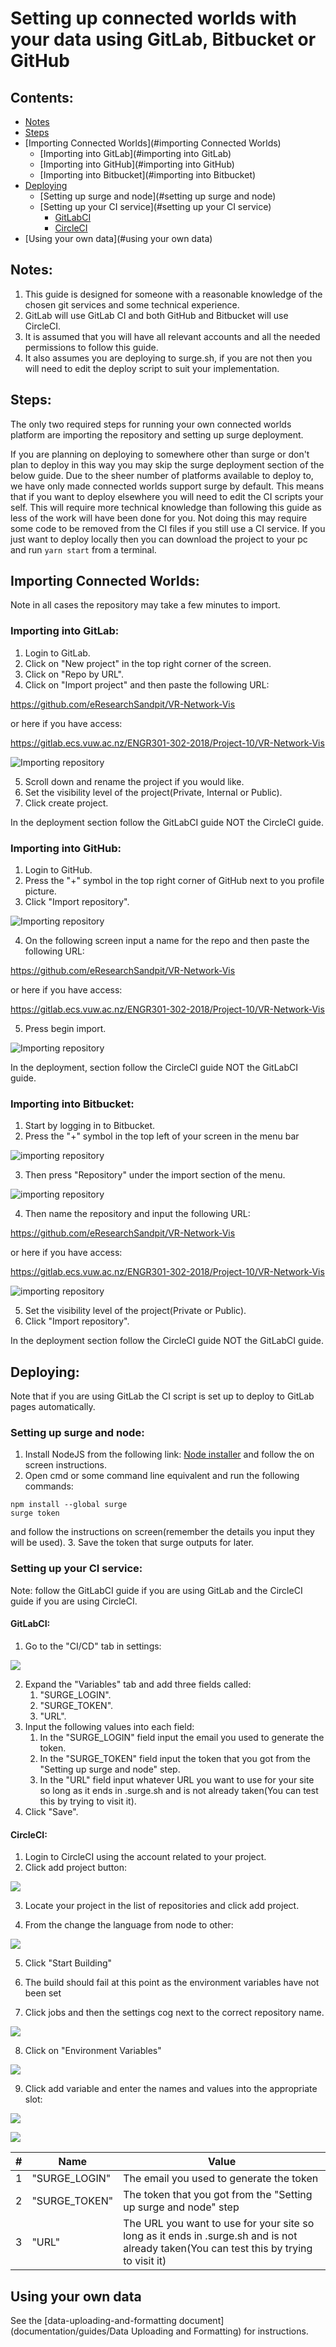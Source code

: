 # Setting up connected worlds with your data using GitLab, Bitbucket or GitHub

## Contents:

- [Notes](#notes)
- [Steps](#steps)
- [Importing Connected Worlds](#importing Connected Worlds)
    - [Importing into GitLab](#importing into GitLab)
    - [Importing into GitHub](#importing into GitHub)
    - [Importing into Bitbucket](#importing into Bitbucket)
- [Deploying](#deploying)
    - [Setting up surge and node](#setting up surge and node)
    - [Setting up your CI service](#setting up your CI service)
        - [GitLabCI](#gitLabCI)
        - [CircleCI](#circleCI)
- [Using your own data](#using your own data)

## Notes:
1. This guide is designed for someone with a reasonable knowledge of the chosen git services and some technical experience.
2. GitLab will use GitLab CI and both GitHub and Bitbucket will use CircleCI.
3. It is assumed that you will have all relevant accounts and all the needed permissions to follow this guide.
4. It also assumes you are deploying to surge.sh, if you are not then you will need to edit the deploy script to suit your implementation.

## <a name="Steps"></a> Steps:
The only two required steps for running your own connected worlds platform are importing the repository and setting up surge deployment.

If you are planning on deploying to somewhere other than surge or don't plan to deploy in this way you may skip the surge deployment section of the below guide. Due to the sheer number of platforms available to deploy to, we have only made connected worlds support surge by default. This means that if you want to deploy elsewhere you will need to edit the CI scripts your self. This will require more technical knowledge than following this guide as less of the work will have been done for you. Not doing this may require some code to be removed from the CI files if you still use a CI service. If you just want to deploy locally then you can  download the project to your pc and run `yarn start` from a terminal.

## <a name="Importing Connected Worlds"></a> Importing Connected Worlds:

Note in all cases the repository may take a few minutes to import.

### <a name="Importing into GitLab"></a> Importing into GitLab:

1. Login to GitLab.
2. Click on "New project" in the top right corner of the screen.
3. Click on "Repo by URL".
4. Click on "Import project" and then paste the following URL:

https://github.com/eResearchSandpit/VR-Network-Vis

or here if you have access:

https://gitlab.ecs.vuw.ac.nz/ENGR301-302-2018/Project-10/VR-Network-Vis

![Importing repository](images/importing-project-gitlab.png)

5. Scroll down and rename the project if you would like.
6. Set the visibility level of the project(Private, Internal or Public).
7. Click create project.

In the deployment section follow the GitLabCI guide NOT the CircleCI guide.

### <a name="Importing into GitHub"></a> Importing into GitHub:

1. Login to GitHub.
2. Press the "+" symbol in the top right corner of GitHub next to you profile picture.
3. Click "Import repository".

![Importing repository](images/importing-project-github.png)

4. On the following screen input a name for the repo and then paste the following URL:

https://github.com/eResearchSandpit/VR-Network-Vis

or here if you have access:

https://gitlab.ecs.vuw.ac.nz/ENGR301-302-2018/Project-10/VR-Network-Vis

5. Press begin import.

![Importing repository](images/importing-project-github-2.png)

In the deployment, section follow the CircleCI guide NOT the GitLabCI guide.

### <a name="Importing into Bitbucket"></a> Importing into Bitbucket:
1. Start by logging in to Bitbucket.
2. Press the "+" symbol in the top left of your screen in the menu bar

![importing repository](images/importing-project-bitbucket.png)

3. Then press "Repository" under the import section of the menu.

![importing repository](images/importing-project-bitbucket-2.png)

4. Then name the repository and input the following URL:

https://github.com/eResearchSandpit/VR-Network-Vis

or here if you have access:

https://gitlab.ecs.vuw.ac.nz/ENGR301-302-2018/Project-10/VR-Network-Vis

![importing repository](images/importing-project-bitbucket-3.png)

5. Set the visibility level of the project(Private or Public).
6. Click "Import repository".

In the deployment section follow the CircleCI guide NOT the GitLabCI guide.

## <a name="Deploying"></a> Deploying:

Note that if you are using GitLab the CI script is set up to deploy to GitLab pages automatically.

### <a name="Setting up surge and node"></a> Setting up surge and node:
1. Install NodeJS from the following link: [Node installer](https://nodejs.org) and follow the on screen instructions.
2. Open cmd or some command line equivalent and run the following commands:
```
npm install --global surge
surge token
```
and follow the instructions on screen(remember the details you input they will be used).
3. Save the token that surge outputs for later.

### <a name="Setting up your CI service"></a> Setting up your CI service:

Note: follow the GitLabCI guide if you are using GitLab and the CircleCI guide if you are using CircleCI.

#### <a name="GitLabCI"></a> GitLabCI:

1. Go to the "CI/CD" tab in settings:

![](images/GitLabCI.png)

2. Expand the "Variables" tab and add three fields called:
    1. "SURGE_LOGIN".
    2. "SURGE_TOKEN".
    3. "URL".
3. Input the following values into each field:
    1. In the "SURGE_LOGIN" field input the email you used to generate the token.
    2. In the "SURGE_TOKEN" field input the token that you got from the "Setting up surge and node" step.
    3. In the "URL" field input whatever URL you want to use for your site so long as it ends in .surge.sh and is not already taken(You can test this by trying to visit it).
4. Click "Save".

#### <a name="CircleCI"></a> CircleCI:

1. Login to CircleCI using the account related to your project.
2. Click add project button:

![](images/circleCIAdd.png)

3. Locate your project in the list of repositories and click add project.

4. From the change the language from node to other:

![](images/circleCIAdd2.png)

5. Click "Start Building"

6. The build should fail at this point as the environment variables have not been set

7. Click jobs and then the settings cog next to the correct repository name.

![](images/env_vars_1.png)

8. Click on "Environment Variables"

![](images/env_vars_2.png)

9. Click add variable and enter the names and values into the appropriate slot:

![](images/env_vars_3.png)

![](images/env_vars_4.png)



|#|Name |Value |
|----|----|----|
|1|"SURGE_LOGIN" |The email you used to generate the token|
|2|"SURGE_TOKEN" |The token that you got from the "Setting up surge and node" step|
|3|"URL" |The URL you want to use for your site so long as it ends in .surge.sh and is not already taken(You can test this by trying to visit it)|


## <a name="Using your own data"></a> Using your own data
See the [data-uploading-and-formatting document](documentation/guides/Data Uploading and Formatting) for instructions.
